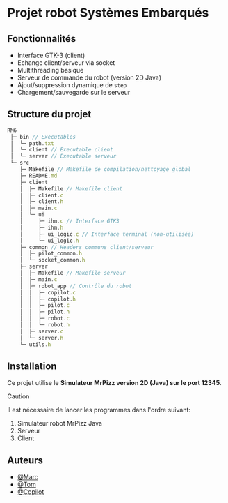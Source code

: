 # Projet robot Systèmes Embarqués

## Fonctionnalités

- Interface GTK-3 (client)
- Echange client/serveur via socket
- Multithreading basique
- Serveur de commande du robot (version 2D Java)
- Ajout/suppression dynamique de `step`
- Chargement/sauvegarde sur le serveur

## Structure du projet

```js
RM6
 ├─ bin // Executables
 │  └─ path.txt
 │  └─ client // Executable client
 │  └─ server // Executable serveur
 └─ src
    ├─ Makefile // Makefile de compilation/nettoyage global
    ├─ README.md
    ├─ client
    │  ├─ Makefile // Makefile client
    │  ├─ client.c
    │  ├─ client.h
    │  ├─ main.c
    │  └─ ui
    │     ├─ ihm.c // Interface GTK3
    │     ├─ ihm.h
    │     ├─ ui_logic.c // Interface terminal (non-utilisée)
    │     └─ ui_logic.h
    ├─ common // Headers communs client/serveur
    │  ├─ pilot_common.h
    │  └─ socket_common.h
    ├─ server
    │  ├─ Makefile // Makefile serveur
    │  ├─ main.c
    │  ├─ robot_app // Contrôle du robot
    │  │  ├─ copilot.c
    │  │  ├─ copilot.h
    │  │  ├─ pilot.c
    │  │  ├─ pilot.h
    │  │  ├─ robot.c
    │  │  └─ robot.h
    │  ├─ server.c
    │  └─ server.h
    └─ utils.h
```

## Installation

Ce projet utilise le **Simulateur MrPizz version 2D (Java) sur le port 12345**.

> [!CAUTION]
> Il est nécessaire de lancer les programmes dans l'ordre suivant:
>   1. Simulateur robot MrPizz Java
>   2. Serveur
>   3. Client

## Auteurs

- [@Marc](https://github.com/marcb152)
- [@Tom](https://github.com/TomSilfCreative)
- [@Copilot](https://github.com/features/copilot)
